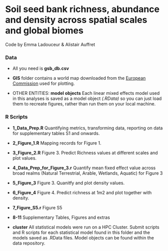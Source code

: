 # Soil seed bank richness, abundance and density across spatial scales and global biomes

Code by Emma Ladouceur & Alistair Auffret

### Data
* All you need is **gsb_db.csv**

* **GIS** folder contains a world map downloaded from the [European Commission](https://ec.europa.eu/eurostat/web/gisco/geodata/reference-data/administrative-units-statistical-units/countries) used for plotting.

* OTHER ENTITIES: **model objects** Each linear mixed effects model used in this analyses is saved as a model object *(.RData)* so you can just load them to recreate figures, rather than run them on your local machine.

### R Scripts

* **1_Data_Prep.R** Quantifying metrics, transforming data, reporting on data for supplementary tables S1 and onwards.

* **2_Figure_1.R** Mapping records for Figure 1.

* **3_Figure_2.R**  Figure 3. Predict Richness values at different scales and plot values.

* **4_Data_Prep_for_Figure_3.r**  Quantify mean fixed effect value across broad realms (Natural Terrestrial, Arable, Wetlands, Aquatic) for Figure 3

* **5_Figure_3** Figure 3. Quanitfy and plot density values.

* **6_Figure_4** Figure 4. Predict richness at 1m2 and plot together with density.

* **7_Figure_S5.r** Figure S5

* **8-11** Supplementary Tables, Figures and extras

* **cluster** All statistical models were run on a HPC Cluster. Submit scripts and R scripts for each statistical model found in this folder and the models saved as .RData files. Model objects can be found within the data repository.

